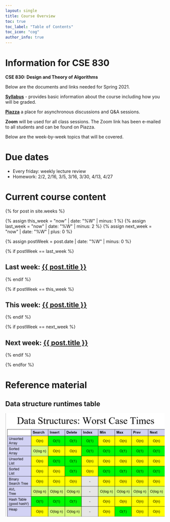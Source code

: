```yaml
---
layout: single
title: Course Overview
toc: true
toc_label: "Table of Contents"
toc_icon: "cog"
author_info: true
---
```


# Information for CSE 830

**CSE 830: Design and Theory of Algorithms**

Below are the documents and links needed for Spring 2021.

**[Syllabus](syllabus.html)** - provides basic information about the course including how you will be graded.

**[Piazza](https://piazza.com/class/kjt3tx6quzy3g7)** a place for asynchronous discussions and Q&A sessions.

**Zoom** will be used for all class sessions.  The Zoom link has been e-mailed to all students and can be found on Piazza.

Below are the week-by-week topics that will be covered.


# Due dates

- Every friday: weekly lecture review
- Homework: 2/2, 2/16, 3/5, 3/16, 3/30, 4/13, 4/27

# Current course content

{% for post in site.weeks %}

  {% assign this_week = "now" | date: "%W" | minus: 1 %}
  {% assign last_week = "now" | date: "%W" | minus: 2 %}
  {% assign next_week = "now" | date: "%W" | plus: 0 %}

  {% assign postWeek = post.date | date: "%W" | minus: 0 %}

  {% if postWeek == last_week %}
   <h2>Last week: <a href="{{ site.url }}{{ site.baseurl }}{{ post.url }}">{{ post.title }}</a></h2>
  {% endif %}

  {% if postWeek == this_week %}
   <h2>This week: <a href="{{ site.url }}{{ site.baseurl }}{{ post.url }}">{{ post.title }}</a></h2>
  {% endif %}

 {% if postWeek == next_week %}
   <h2>Next week: <a href="{{ site.url }}{{ site.baseurl }}{{ post.url }}">{{ post.title }}</a></h2>
  {% endif %}


{% endfor %}

# Reference material

## Data structure runtimes table

![Table of big-O time complexities for common operations on various data structures](DataStructureRuntimes.png)
